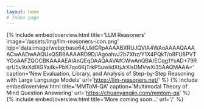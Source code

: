 ```yaml
---
layout: home
# Index page
---
```

{% include embed/overview.html title='LLM Reasoners'
                               image='/assets/img/llm-reasoners-icon.png'
                               lqip='data:image/webp;base64,UklGRpAAAABXRUJQVlA4WAoAAAAQAAAACwAADwAAQUxQSB8AAAARD9D/iAgoahvJ2b7Xhz/Y1X4PQkT/o8FU8PVTYGoAAFZQOCBKAAAAEAIAnQEqDAAQAAVAfCWwAnQBA/ECqg1YsAD+79RqrU5v9zXdlXGYaiIk+PbK7qo6KjTrkP5uwiidXtjJrXlsDMVwXi35AAQMAAA='
                               caption='New Evaluation, Library, and Analysis of Step-by-Step Reasoning with Large Language Models'
                               url='https://llm-reasoners.net/' %}
{% include embed/overview.html title='MMToM-QA'
                               caption='Multimodal Theory of Mind Question Answering'
                               url='https://chuanyangjin.com/mmtom-qa' %}
{% include embed/overview.html title='More coming soon...'
                               url='/' %}


